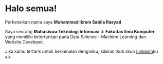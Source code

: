# Halo semua! 

Perkenalkan nama saya **Muhammad Ikram Sabila Rasyad**.<br>

Saya seorang **Mahasiswa Teknologi Informasi** di **Fakultas Ilmu Komputer** yang memiliki ketertarikan pada Data Science - Machine Learning dan Website Developer.<br>

Jika kamu tertarik untuk berkenalan denganku, silakan ikuti akun [Linkedin](https://www.linkedin.com/in/ikram-sabila/)ku ya.
